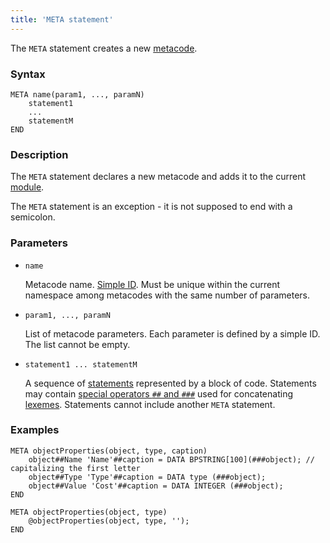 ```yaml
---
title: 'META statement'
---
```


The `META` statement creates a new [metacode](Metaprogramming.md#metacode).

### Syntax

    META name(param1, ..., paramN)
        statement1
        ...
        statementM
    END

### Description

The `META` statement declares a new metacode and adds it to the current [module](Modules.md). 

The `META` statement is an exception - it is not supposed to end with a semicolon.  

### Parameters

- `name`

    Metacode name. [Simple ID](IDs.md). Must be unique within the current namespace among metacodes with the same number of parameters.

- `param1, ..., paramN`

    List of metacode parameters. Each parameter is defined by a simple ID. The list cannot be empty.

- `statement1 ... statementM`

    A sequence of  [statements](Instructions.md) represented by a block of code. Statements may contain [special operators `##` and `###`](Metaprogramming.md#concat) used for concatenating [lexemes](Tokens.md). Statements cannot include another `META` statement.

### Examples

```lsf
META objectProperties(object, type, caption)
    object##Name 'Name'##caption = DATA BPSTRING[100](###object); // capitalizing the first letter
    object##Type 'Type'##caption = DATA type (###object);
    object##Value 'Cost'##caption = DATA INTEGER (###object);
END

META objectProperties(object, type)
    @objectProperties(object, type, '');
END
```
